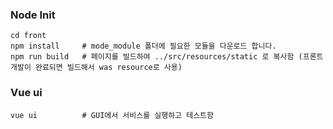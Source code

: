 ### Node Init
```
cd front
npm install     # mode_module 폴더에 필요한 모듈을 다운로드 합니다.
npm run build   # 페이지를 빌드하여 ../src/resources/static 로 복사함 (프론트개발이 완료되면 빌드해서 was resource로 사용)
```

### Vue ui
```
vue ui          # GUI에서 서비스를 실행하고 테스트함
```